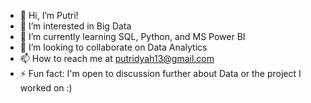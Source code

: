- 👋 Hi, I’m Putri!
- 👀 I’m interested in Big Data
- 🌱 I’m currently learning SQL, Python, and MS Power BI
- 💞️ I’m looking to collaborate on Data Analytics
- 📫 How to reach me at putridyah13@gmail.com
- ⚡ Fun fact: I'm open to discussion further about Data or the project I worked on :) 

<!---
putrimd/putrimd is a ✨ special ✨ repository because its `README.md` (this file) appears on your GitHub profile.
You can click the Preview link to take a look at your changes.
--->
